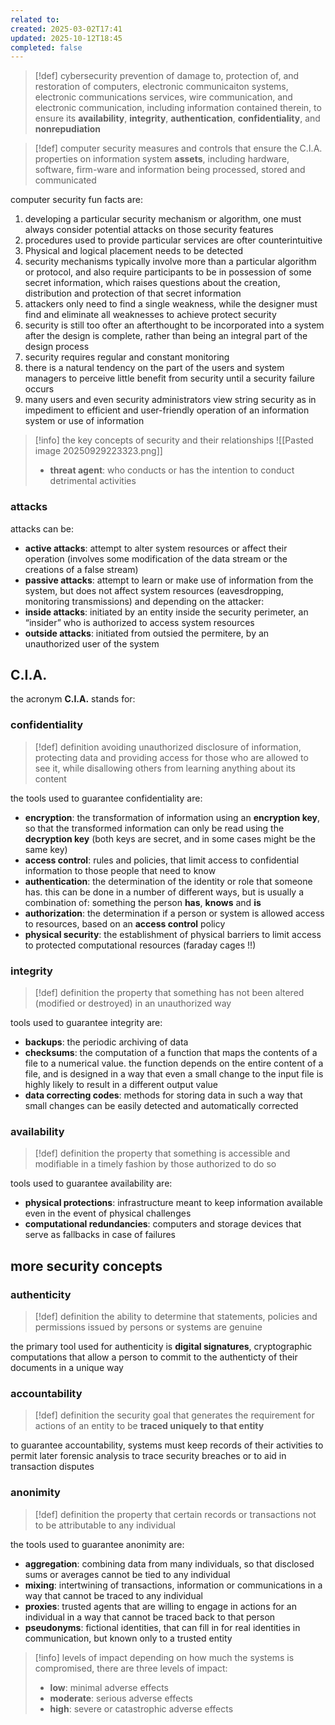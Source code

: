 ```yaml
---
related to:
created: 2025-03-02T17:41
updated: 2025-10-12T18:45
completed: false
---
```

>[!def] cybersecurity
>prevention of damage to, protection of, and restoration of computers, electronic communicaiton systems, electronic communications services, wire communication, and electronic communication, including information contained therein, to ensure its **availability**, **integrity**, **authentication**, **confidentiality**, and **nonrepudiation**

>[!def] computer security
measures and controls that ensure the C.I.A. properties on information system **assets**, including hardware, software, firm-ware and information being processed, stored and communicated

computer security fun facts are:
1. developing a particular security mechanism or algorithm, one must always consider potential attacks on those security features
2. procedures used to provide particular services are ofter counterintuitive
3. Physical and logical placement needs to be detected
4. security mechanisms typically involve more than a particular algorithm or protocol, and also require participants to be in possession of some secret information, which raises questions about the creation, distribution and protection of that secret information
5. attackers only need to find a single weakness, while the designer must find and eliminate all weaknesses to achieve protect security
6. security is still too ofter an afterthought to be incorporated into a system after the design is complete, rather than being an integral part of the design process
7. security requires regular and constant monitoring
8. there is a natural tendency on the part of the users and system managers to perceive little benefit from security until a security failure occurs
9. many users and even security administrators view string security as in impediment to efficient and user-friendly operation of an information system or use of information

>[!info] the key concepts of security and their relationships
![[Pasted image 20250929223323.png]]
>- **threat agent**: who conducts or has the intention to conduct detrimental activities
### attacks
attacks can be:
- **active attacks**: attempt to alter system resources or affect their operation (involves some modification of the data stream or the creations of a false stream)
- **passive attacks**: attempt to learn or make use of information from the system, but does not affect system resources (eavesdropping, monitoring transmissions)
and depending on the attacker:
- **inside attacks**: initiated by an entity inside the security perimeter, an “insider” who is authorized to access system resources
- **outside attacks**: initiated from outsied the permitere, by an unauthorized user of the system

## C.I.A.
the acronym **C.I.A.** stands for: 
### confidentiality 
>[!def] definition
>avoiding unauthorized disclosure of information, protecting data and providing access for those who are allowed to see it, while disallowing others from learning anything about its content

the tools used to guarantee confidentiality are:
- **encryption**: the transformation of information using an **encryption key**, so that the transformed information can only be read using the **decryption key** (both keys are secret, and in some cases might be the same key)
- **access control**: rules and policies, that limit access to confidential information to those people that need to know
- **authentication**: the determination of the identity or role that someone has. this can be done in a number of different ways, but is usually a combination of: something the person **has**, **knows** and **is**
- **authorization**: the determination if a person or system is allowed access to resources, based on an **access control** policy
- **physical security**: the establishment of physical barriers to limit access to protected computational resources (faraday cages !!)
### integrity
>[!def] definition
>the property that something has not been altered (modified or destroyed) in an unauthorized way

tools used to guarantee integrity are:
- **backups**: the periodic archiving of data
- **checksums**: the computation of a function that maps the contents of a file to a numerical value. the function depends on the entire content of a file, and is designed in a way that even a small change to the input file is highly likely to result in a different output value
- **data correcting codes**: methods for storing data in such a way that small changes can be easily detected and automatically corrected
### availability
>[!def] definition
>the property that something is accessible and modifiable in a timely fashion by those authorized to do so

tools used to guarantee availability are:
- **physical protections**: infrastructure meant to keep information available even in the event of physical challenges
- **computational redundancies**: computers and storage devices that serve as fallbacks in case of failures
## more security concepts
### authenticity
>[!def] definition
the ability to determine that statements, policies and permissions issued by persons or systems are genuine

the primary tool used for authenticity is **digital signatures**, cryptographic computations that allow a person to commit to the authenticty of their documents in a unique way
### accountability
>[!def] definition
the security goal that generates the requirement for actions of an entity to be **traced uniquely to that entity**

to guarantee accountability, systems must keep records of their activities to permit later forensic analysis to trace security breaches or to aid in transaction disputes
### anonimity
>[!def] definition
the property that certain records or transactions not to be attributable to any individual

the tools used to guarantee anonimity are:
- **aggregation**: combining data from many individuals, so that disclosed sums or averages cannot be tied to any individual
- **mixing**: intertwining of transactions, information or communications in a way that cannot be traced to any individual
- **proxies**: trusted agents that are willing to engage in actions for an individual in a way that cannot be traced back to that person
- **pseudonyms**: fictional identities, that can fill in for real identities in communication, but known only to a trusted entity

>[!info] levels of impact
depending on how much the systems is compromised, there are three levels of impact:
>- **low**: minimal adverse effects
>- **moderate**: serious adverse effects
>- **high**: severe or catastrophic adverse effects